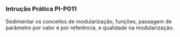 ### Intrução Prática PI-P011


Sedimentar os conceitos de modularização, funções, passagem de
parâmetro por valor e por referência, e qualidade na
modularização.